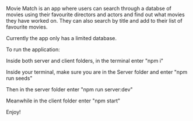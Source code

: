 Movie Match is an app where users can search through a databse of movies using their favourite directors and actors and find out what movies they have worked on. 
They can also search by title and add to their list of favourite movies.

Currently the app only has a limited database.

To run the application:

Inside both server and client folders, in the terminal enter "npm i"

Inside your terminal, make sure you are in the Server folder and enter "npm run seeds"

Then in the server folder enter "npm run server:dev"

Meanwhile in the client folder enter "npm start"

Enjoy!


